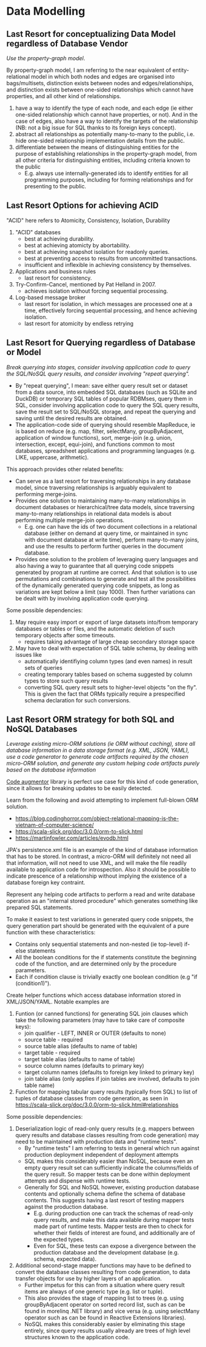 # Data Modelling

## Last Resort for conceptualizing Data Model regardless of Database Vendor

*Use the property-graph model*.

By property-graph model, I am referring to the near equivalent of entity-relational model in which both nodes and edges are organised into bags/multisets, distinction exists between nodes and edges/relationships, and distinction exists between one-sided relationships which cannot have properties, and all other kind of relationships.
  1. have a way to identify the type of each node, and each edge (ie either one-sided relationship which cannot have properties, or not). And in the case of edges, also have a way to identify the targets of the relationship (NB: not a big issue for SQL thanks to its foreign keys concept).
  1. abstract all relationships as potentially many-to-many to the public, i.e. hide one-sided relationship implementation details from the public.
  2. differentiate between the means of distinguishing entities for the purpose of establishing relationships in the property-graph model, from all other criteria for distinguishing entities, including criteria known to the public
     - E.g. always use internally-generated ids to identify entities for all programming purposes, including for forming relationships and for presenting to the public.

## Last Resort Options for achieving ACID

"ACID" here refers to Atomicity, Consistency, Isolation, Durability

  1. "ACID" databases
     - best at achieving durability.
     - best at achieving atomicty by abortability.
     - best at achieving snapshot isolation for readonly queries.
     - best at preventing access to results from uncommitted transactions.
     - insufficient and inflexible in achieving consistency by themselves.
  2. Applications and business rules
     - last resort for consistency.
  1. Try-Confirm-Cancel, mentioned by Pat Helland in 2007.
     - achieves isolation without forcing sequential processing.
  2. Log-based message broker
     - last resort for isolation, in which messages are processed one at a time, effectively forcing sequential processing, and hence achieving isolation.
     - last resort for atomicity by endless retrying

## Last Resort for Querying regardless of Database or Model

*Break querying into stages, consider involving application code to query the SQL/NoSQL query results, and consider involving "repeat querying".*
  - By "repeat querying", I mean: save either query result set or dataset from a data source, into embedded SQL databases (such as SQLite and DuckDB) or temporary SQL tables of popular RDBMses, query them in SQL, consider involving application code to query the SQL query results, save the result set to SQL/NoSQL storage, and repeat the querying and saving until the desired results are obtained.
  - The application-code side of querying should resemble MapReduce, ie is based on reduce (e.g. map, filter, selectMany, groupByAdjacent, application of window functions), sort, 
  merge-join (e.g. union, intersection, except, equi-join), and functions common to most databases, spreadsheet applications and programming languages (e.g. LIKE, uppercase, arithmetic).

This approach provides other related benefits:
  - Can serve as a last resort for traversing relationships in any database model, since traversing relationships is arguably equivalent to performing merge-joins.
  - Provides one solution to maintaining many-to-many relationships in document databases or hierarchical/tree data models, since traversing many-to-many relationships in relational data models is about performing multiple merge-join operations.
     - E.g. one can have the ids of two document collections in a relational database (either on demand at query time, or maintained in sync with document database at write time), perform many-to-many joins, and use the results to perform further queries in the document database.
  - Provides one solution to the problem of leveraging query languages and also having a way to guarantee that all querying code snippets generated by program at runtime are correct. And that solution is to use permutations and combinations to generate and test all the possibilities of the dynamically generated querying code snippets, as long as variations are kept below a limit (say 1000). Then further variations can be dealt with by involving application code querying.

Some possible dependencies:
  1. May require easy import or export of large datasets into/from temporary databases or tables or files, and the automatic deletion of such temporary objects after some timeouts.
     - requires taking advantage of large cheap secondary storage space
  3. May have to deal with expectation of SQL table schema, by dealing with issues like
     - automatically identifiying column types (and even names) in result sets of queries
     - creating temporary tables based on schema suggested by column types to store such query results
     - converting SQL query result sets to higher-level objects "on the fly". This is given the fact that ORMs typically require a prespecified schema declaration for such conversions.

## Last Resort ORM strategy for both SQL and NoSQL Databases

*Leverage existing micro-ORM solutions (ie ORM without caching),
store all database information in a data storage format (e.g. XML, JSON, YAML),
use a code generator to generate code artifacts required by the chosen micro-ORM solution,
and generate any custom helping code artifacts purely based on the database information*

[Code augmentor](https://github.com/aaronicsubstances/code-augmentor) library is perfect use case for this kind of code generation, since it allows for breaking updates to be easily detected.

Learn from the following and avoid attempting to implement full-blown ORM solution.
  - https://blog.codinghorror.com/object-relational-mapping-is-the-vietnam-of-computer-science/
  - https://scala-slick.org/doc/3.0.0/orm-to-slick.html
  - https://martinfowler.com/articles/evodb.html

JPA's persistence.xml file is an example of the kind of database information that has to be stored. In contrast, a micro-ORM will definitely not need all that information, will not need to use XML, and will make the file readily available to application code for introspection. Also it should be possible to indicate prescence of a relationship without implying the existence of a database foreign key contraint.

Represent any helping code artifacts to perform a read and write database operation as an "internal stored procedure" which generates something like prepared SQL statements.

To make it easiest to test variations in generated query code snippets, the query generation part should be generated with the equivalent of a pure function with these characteristics:
  - Contains only sequential statements and non-nested (ie top-level) if-else statements
  - All the boolean conditions for the if statements constitute the beginning code of the function, and are determined only by the procedure parameters.
  - Each if condition clause is trivially exactly one boolean condition
  (e.g "if (condition1)").

Create helper functions which access database information stored in XML/JSON/YAML.
Notable examples are
  1. Funtion (or canned functions) for generating SQL join clauses which take the following parameters (may have to take care of composite keys):
     - join qualifier - LEFT, INNER or OUTER (defaults to none)
     - source table - required
     - source table alias (defaults to name of table)
     - target table - required
     - target table alias (defaults to name of table)
     - source column names (defaults to primary key)
     - target column names (defaults to foreign key linked to primary key)
     - join table alias (only applies if join tables are involved, defaults to join table name)
  2. Function for mapping tabular query results (typically from SQL) to list of tuples of database classes from code generation, as seen in https://scala-slick.org/doc/3.0.0/orm-to-slick.html#relationships


Some possible dependencies:
  1. Deserialization logic of read-only query results (e.g. mappers between query results and database classes resulting from code generation) may need to be maintained with production data and "runtime tests".
     - By "runtime tests" I am referring to tests in general which run against production deployment independent of deployment attempts
     - SQL makes this considerably easier than NoSQL, because even an empty query result set can sufficiently indicate the columns/fields of the query result. So mapper tests can be done within deployment attempts and dispense with runtime tests.
     - Generally for SQL and NoSQL however, existing production database contents and optionally schema define the schema of database contents. This suggests having a last resort of testing mappers against the production database.
        - E.g. during production one can track the schemas of read-only query results, and make this data available during mapper tests made part of runtime tests. Mapper tests are then to check for whether their fields of interest are found, and additionally are of the expected types.
        - Even for SQL, these tests can expose a divergence between the production database and the development database (e.g. schema, expected data).
  2. Additional second-stage mapper functions may have to be defined to convert the database classes resulting from code generation, to data transfer objects for use by higher layers of an application.
     - Further impetus for this can from a situation where query result items are always of one generic type  (e.g. list or tuple).
     - This also provides the stage of mapping list to trees (e.g. using groupByAdjacent operator on sorted record list, such as can be found in morelinq .NET library) and vice versa (e.g. using selectMany operator such as can be found in Reactive Extensions libraries).
     - NoSQL makes this considerably easier by eliminating this stage entirely, since query results usually already are trees of high level structures known to the application code.


